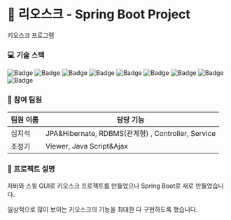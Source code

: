 # 🏢 리오스크 - Spring Boot Project
 키오스크 프로그램

### 💻 기술 스택
![Badge](https://img.shields.io/badge/Java-007396?style=flat&logo=Java&logoColor=white) ![Badge](https://img.shields.io/badge/SpringBoot-6DB33F?style=flat&logo=SpringBoot&logoColor=white) ![Badge](https://img.shields.io/badge/MariaDB-003545?style=flat&logo=MariaDB&logoColor=white) ![Badge](https://img.shields.io/badge/Bootstrap-563D7C?style=flat&logo=Bootstrap&logoColor=white) ![Badge](https://img.shields.io/badge/HTML5-E34F26?style=flat&logo=HTML5&logoColor=white) ![Badge](https://img.shields.io/badge/CSS3-1572B6?style=flat&logo=CSS3&logoColor=white) ![Badge](https://img.shields.io/badge/JavaScript-F7DF1E?style=flat&logo=JavaScript&logoColor=white)  ![Badge](https://img.shields.io/badge/Thymeleaf-005F0F?style=flat&logo=Thymeleaf&logoColor=white) ![Badge](https://img.shields.io/badge/JPA-007396?style=flat&logo=Java&logoColor=white) 

### 👥 참여 팀원
| 팀원 이름 | 담당 기능 |
| --- | --- |
| 심지석 | JPA&Hibernate, RDBMS(관계형) , Controller, Service   |
| 조정기 | Viewer, Java Script&Ajax |

### 📝 프로젝트 설명
자바와 스윙 GUI로 키오스크 프로젝트를 만들었으나 
Spring Boot로 새로 만들었습니다.

일상적으로 많이 보이는
키오스크의 기능을 최대한 다 구현하도록 했습니다.




